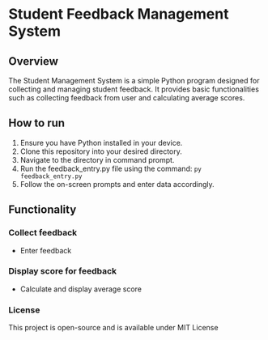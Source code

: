 # Student Feedback Management System

## Overview
The Student Management System is a simple Python program designed for collecting and managing student feedback. It provides basic functionalities such as collecting feedback from user and calculating average scores.

## How to run
1. Ensure you have Python installed in your device.
2. Clone this repository into your desired directory.
3. Navigate to the directory in command prompt.
4. Run the feedback_entry.py file using the command:
`py feedback_entry.py`
5. Follow the on-screen prompts and enter data accordingly.

## Functionality
### Collect feedback
* Enter feedback

### Display score for feedback
* Calculate and display average score

### License
This project is open-source and is available under MIT License
